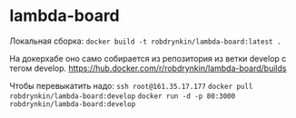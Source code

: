 # lambda-board

Локальная сборка:
`docker build -t robdrynkin/lambda-board:latest .`

На докерхабе оно само собирается из репозитория из ветки develop с тегом develop.
https://hub.docker.com/r/robdrynkin/lambda-board/builds


Чтобы перевыкатить надо:
`ssh root@161.35.17.177`
`docker pull robdrynkin/lambda-board:develop`
`docker run -d -p 80:3000 robdrynkin/lambda-board:develop`
